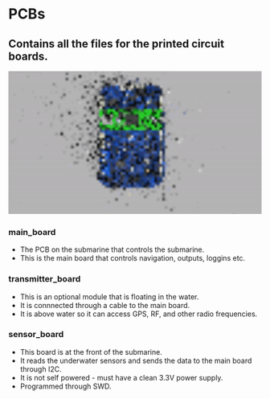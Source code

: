# PCBs
## Contains all the files for the printed circuit boards.
![1](/Resources/project_images/pcb/render.gif)
### main_board
* The PCB on the submarine that controls the submarine.
* This is the main board that controls navigation, outputs, loggins etc.

### transmitter_board
* This is an optional module that is floating in the water.
* It is connnected through a cable to the main board.
* It is above water so it can access GPS, RF, and other radio frequencies.

### sensor_board
* This board is at the front of the submarine. 
* It reads the underwater sensors and sends the data to the main board through I2C.
* It is not self powered - must have a clean 3.3V power supply.
* Programmed through SWD.